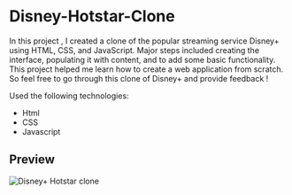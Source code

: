 # Disney-Hotstar-Clone
In this project , I created a clone of the popular streaming service Disney+ using HTML, CSS, and JavaScript. Major steps included creating the interface, populating it with content, and to add some basic functionality. This project helped me learn how to create a web application from scratch. So feel free to go through this clone of Disney+ and provide feedback !

Used the following technologies:

- Html
- CSS
- Javascript

## Preview
![Disney+ Hotstar clone](https://user-images.githubusercontent.com/59678435/196937651-e83fff0a-cbad-4c6e-b930-50c6bb10d7a8.png)
